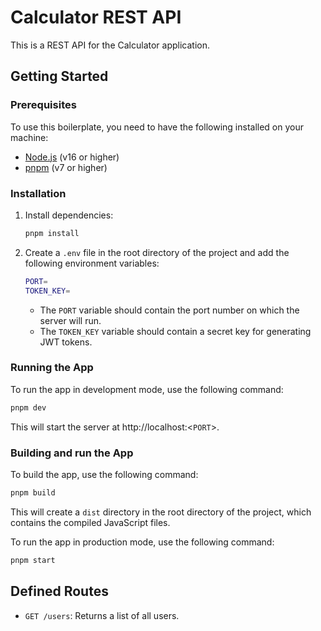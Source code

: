# Calculator REST API

This is a REST API for the Calculator application.

## Getting Started

### Prerequisites

To use this boilerplate, you need to have the following installed on your machine:

- [Node.js](https://nodejs.org/en/download/) (v16 or higher)
- [pnpm](https://pnpm.io/installation) (v7 or higher)

### Installation

1. Install dependencies:

   ```bash
   pnpm install
   ```

2. Create a `.env` file in the root directory of the project and add the following environment variables:

   ```bash
   PORT=
   TOKEN_KEY=
   ```

   - The `PORT` variable should contain the port number on which the server will run.
   - The `TOKEN_KEY` variable should contain a secret key for generating JWT tokens.

### Running the App

To run the app in development mode, use the following command:

```bash
pnpm dev
```

This will start the server at http://localhost:<`PORT`>.

### Building and run the App

To build the app, use the following command:

```bash
pnpm build
```

This will create a `dist` directory in the root directory of the project, which contains the compiled JavaScript files.

To run the app in production mode, use the following command:

```bash
pnpm start
```

## Defined Routes

- `GET /users`: Returns a list of all users.
